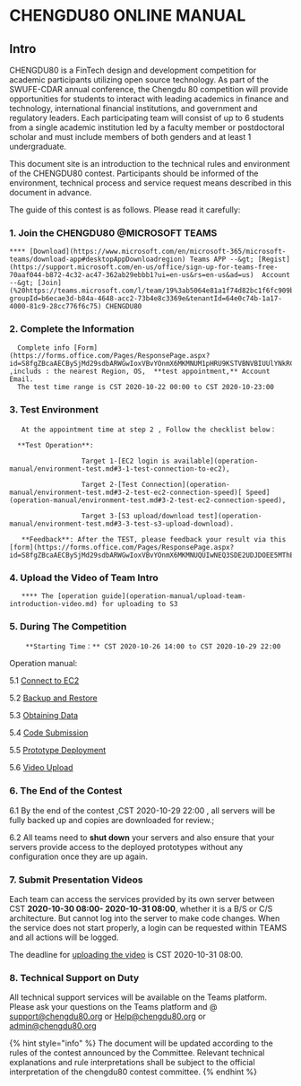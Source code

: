 # CHENGDU80  ONLINE MANUAL

## Intro

CHENGDU80 is a FinTech design and development competition for academic participants utilizing open source technology. As part of the SWUFE-CDAR annual conference, the Chengdu 80 competition will provide opportunities for students to interact with leading academics in finance and technology, international financial institutions, and government and regulatory leaders. Each participating team will consist of up to 6 students from a single academic institution led by a faculty member or postdoctoral scholar and must include members of both genders and at least 1 undergraduate.

This document site is an introduction to the technical rules and environment of the CHENGDU80 contest. Participants should be informed of the environment, technical process and service request means described in this document in advance.

The guide of this contest is as follows. Please read it carefully:

### 1. **Join the CHENGDU80 @MICROSOFT TEAMS** <a id="user-sign-in-page"></a>

```text
**** [Download](https://www.microsoft.com/en/microsoft-365/microsoft-teams/download-app#desktopAppDownloadregion) Teams APP --&gt; [Regist](https://support.microsoft.com/en-us/office/sign-up-for-teams-free-70aaf044-b872-4c32-ac47-362ab29ebbb1?ui=en-us&rs=en-us&ad=us)  Account --&gt; [Join](%20https://teams.microsoft.com/l/team/19%3ab5064e81a1f74d82bc1f6fc909bcf86a%40thread.tacv2/conversations?groupId=b6ecae3d-b84a-4648-acc2-73b4e8c3369e&tenantId=64e0c74b-1a17-4000-81c9-28cc776f6c75) CHENGDU80
```

### **2**. **Complete the Information** <a id="user-sign-in-page"></a>

```text
  Complete info [Form](https://forms.office.com/Pages/ResponsePage.aspx?id=S8fgZBcaAECBySjMd29sdbARWGwIoxVBvYOnmX6MKMNUM1pHRU9KSTVBNVBIUUlYNkRCVk5YUFBNRC4u) ,includs : the nearest Region, OS,  **test appointment,** Account Email.  
  The test time range is CST 2020-10-22 00:00 to CST 2020-10-23:00 
```

### 3.  **Test  Environment**

```text
   At the appointment time at step 2 , Follow the checklist below：

  **Test Operation**:  

                  Target 1-[EC2 login is available](operation-manual/environment-test.md#3-1-test-connection-to-ec2),

                  Target 2-[Test Connection](operation-manual/environment-test.md#3-2-test-ec2-connection-speed)[ Speed](operation-manual/environment-test.md#3-2-test-ec2-connection-speed),

                  Target 3-[S3 upload/download test](operation-manual/environment-test.md#3-3-test-s3-upload-download).

   **Feedback**: After the TEST, please feedback your result via this [form](https://forms.office.com/Pages/ResponsePage.aspx?id=S8fgZBcaAECBySjMd29sdbARWGwIoxVBvYOnmX6MKMNUQUIwNEQ3SDE2UDJDOEE5MThEVllLTFpRUC4u).
```

### 4.  **Upload the Video of Team Intro** <a id="user-sign-in-page"></a>

```text
   **** The [operation guide](operation-manual/upload-team-introduction-video.md) for uploading to S3
```

### **5**. During **The Competition** <a id="user-sign-in-page"></a>

```text
    **Starting Time：** CST 2020-10-26 14:00 to CST 2020-10-29 22:00
```

Operation manual:

5.1 [Connect to EC2](operation-manual/competition-operation/connect-to-ec2.md)

5.2 [Backup and Restore](operation-manual/competition-operation/backup-and-restore.md)

5.3 [Obtaining Data](operation-manual/competition-operation/obtaining-data.md)

5.4 [Code Submission](operation-manual/competition-operation/code-submission.md)

5.5 [Prototype Deployment](operation-manual/competition-operation/prototype-deployment.md)

5.6 [Video Upload](operation-manual/competition-operation/upload-team-introduction-video.md)

### **6**. **The End of the Contest** <a id="user-sign-in-page"></a>

6.1 By the end of the contest ,CST 2020-10-29 22:00 , all servers will be fully backed up and copies are downloaded for review.;

6.2 All teams need to **shut down** your servers and also ensure that your servers provide access to the deployed prototypes without any configuration once they are up again.

### **7**. Submit Presentation Videos <a id="user-sign-in-page"></a>

Each team can access the services provided by its own server between CST **2020-10-30 08:00- 2020-10-31 08:00**, whether it is a B/S or C/S architecture. But cannot log into the server to make code changes. When the service does not start properly, a login can be requested within TEAMS and all actions will be logged.

The deadline for [uploading the video](operation-manual/competition-operation/upload-team-introduction-video.md) is CST 2020-10-31 08:00.

### **8**. **Technical Support on Duty** <a id="user-sign-in-page"></a>

All technical support services will be available on the Teams platform. Please ask your questions on the Teams platform and @ support@chengdu80.org or Help@chengdu80.org or admin@chengdu80.org

{% hint style="info" %}
The document will be updated according to the rules of the contest announced by the Committee. Relevant technical explanations and rule interpretations shall be subject to the official interpretation of the chengdu80 contest committee.
{% endhint %}

